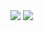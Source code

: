 <picture>
  <source
    srcset="https://github-readme-stats.vercel.app/api?username=tkuipers&show_icons=true&theme=dark&bg_color=00000000&hide_border=true"
    media="(prefers-color-scheme: dark)"
  />
  <source
    srcset="https://github-readme-stats.vercel.app/api?username=tkuipers&show_icons=true&bg_color=FFFFFFFF&hide_border=true"
    media="(prefers-color-scheme: light), (prefers-color-scheme: no-preference)"
  />
  <img src="https://github-readme-stats.vercel.app/api?username=tkuipers&show_icons=true" />
</picture>
<picture>
  <source
    srcset="https://github-readme-stats.vercel.app/api/top-langs?username=tkuipers&show_icons=true&theme=dark&layout=compact&bg_color=00000000&hide_border=true&langs_count=8"
    media="(prefers-color-scheme: dark)"
  />
  <source
    srcset="https://github-readme-stats.vercel.app/api/top-langs?username=tkuipers&show_icons=true&layout=compact&bg_color=FFFFFFFF&hide_border=true&langs_count=8"
    media="(prefers-color-scheme: light), (prefers-color-scheme: no-preference)"
  />
  <img src="https://github-readme-stats.vercel.app/api/top-langs?username=tkuipers&show_icons=true&layout=compact&langs_count=8" />
</picture>
